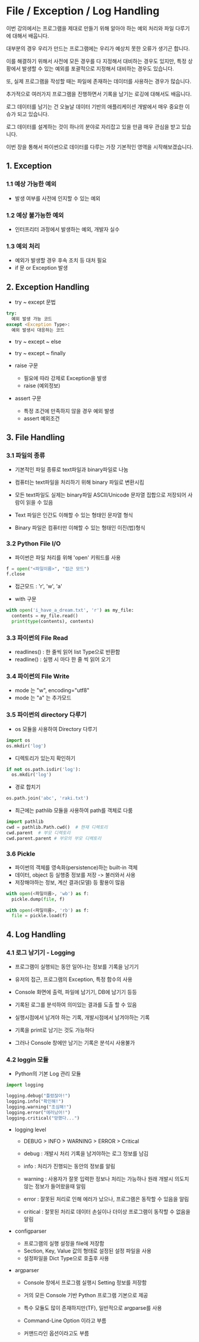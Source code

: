 # File / Exception / Log Handling

이번 강의에서는 프로그램을 제대로 만들기 위해 알아야 하는 예외 처리와 파일 다루기에 대해서 배웁니다.

대부분의 경우 우리가 만드는 프로그램에는 우리가 예상치 못한 오류가 생기곤 합니다. 

이를 해결하기 위해서 사전에 모든 경우를 다 지정해서 대비하는 경우도 있지만, 특정 상황에서 발생할 수 있는 예외를 포괄적으로 지정해서 대비하는 경우도 있습니다. 

또, 실제 프로그램을 작성할 때는 파일에 존재하는 데이터를 사용하는 경우가 많습니다.

추가적으로 여러가지 프로그램을 진행하면서 기록을 남기는 로깅에 대해서도 배웁니다. 

로그 데이터를 남기는 건 오늘날 데이터 기반의 애플리케이션 개발에서 매우 중요한 이슈가 되고 있습니다. 

로그 데이터를 설계하는 것이 하나의 분야로 자리잡고 있을 만큼 매우 관심을 받고 있습니다.

이번 장을 통해서 파이썬으로 데이터를 다루는 가장 기본적인 영역을 시작해보겠습니다.

## 1. Exception

### 1.1 예상 가능한 예외

- 발생 여부를 사전에 인지할 수 있는 예외

### 1.2 예상 불가능한 예외

- 인터프리터 과정에서 발생하는 예외, 개발자 실수

### 1.3 예외 처리

- 예외가 발생할 경우 후속 조치 등 대처 필요
- if 문 or Exception 발생

## 2. Exception Handling

- try ~ except 문법

```python
try:
  예외 발생 가능 코드
except <Exception Type>:
  예외 발생시 대응하는 코드
```

- try ~ except ~ else

- try ~ except ~ finally

- raise 구문
  - 필요에 따라 강제로 Exception을 발생
  - raise <Exception Type> (예외정보)
  
- assert 구문
  - 특정 조건에 만족하지 않을 경우 예외 발생
  - assert 예외조건
  
## 3. File Handling
  
### 3.1 파일의 종류

- 기본적인 파일 종류로 text파일과 binary파일로 나눔
- 컴퓨터는 text파일을 처리하기 위해 binary 파일로 변환시킴
- 모든 text파일도 실제는 binary파일
  ASCII/Unicode 문자열 집합으로 저장되어 사람이 읽을 수 있음
  
- Text 파일은 인간도 이해할 수 있는 형태인 문자열 형식
- Binary 파일은 컴퓨터만 이해할 수 있는 형태인 이진(법)형식

### 3.2 Python File I/O
  
- 파이썬은 파일 처리를 위해 'open' 키워드를 사용

```python
f = open("<파일이름>", "접근 모드")
f.close
```
- 접근모드 : 'r', 'w', 'a'
  
- with 구문
  
```python
with open('i_have_a_dream.txt', 'r') as my_file:
  contents = my_file.read()
  print(type(contents), contents)
```
  
### 3.3 파이썬의 File Read
  
- readlines() : 한 줄씩 읽어 list Type으로 반환함
- readline() : 실행 시 마다 한 줄 씩 읽어 오기
  
### 3.4 파이썬의 File Write
  
- mode 는 "w", encoding="utf8"
- mode 는 "a" 는 추가모드
  
### 3.5 파이썬의 directory 다루기
  
- os 모듈을 사용하여 Directory 다루기
  
```python
import os
os.mkdir('log')
```

- 디렉토리가 있는지 확인하기
```python
if not os.path.isdir('log'):
  os.mkdir('log')
```
  
- 경로 합치기
```python
os.path.join('abc', 'raki.txt')
```
  
- 최근에는 pathlib 모듈을 사용하여 path를 객체로 다룸

```python
import pathlib
cwd = pathlib.Path.cwd()  # 현재 디렉토리
cwd.parent  # 부모 디렉토리
cwd.parent.parent # 부모의 부모 디렉토리
```
  
### 3.6 Pickle
  
- 파이썬의 객체를 영속화(persistence)하는 built-in 객체
- 데이터, object 등 실행중 정보를 저장 -> 불러와서 사용
- 저장해야하는 정보, 계산 결과(모델) 등 활용이 많음
  
```python
with open(<파일이름>, 'wb') as f:
  pickle.dump(file, f)
  
with open(<파일이름>, 'rb') as f:
  file = pickle.load(f)
```
  
## 4. Log Handling
  
### 4.1 로그 남기기 - Logging
  
- 프로그램이 실행되는 동안 일어나는 정보를 기록을 남기기
- 유저의 접근, 프로그램의 Exception, 특정 함수의 사용
- Console 화면에 출력, 파일에 남기기, DB에 남기기 등등
- 기록된 로그를 분석하여 의미있는 결과를 도출 할 수 있음
- 실행시점에서 남겨야 하는 기록, 개발시점에서 남겨야하는 기록
  
- 기록을 print로 남기는 것도 가능하다
- 그러나 Console 창에만 남기는 기록은 분석시 사용불가
  
### 4.2 loggin 모듈
  
- Python의 기본 Log 관리 모듈
  
```python
import logging

logging.debug("틀렸잖아!")
logging.info("확인해!")
logging.warning("조심해!")
logging.error("에러났어!")
logging.critical("망했다...")
```
  
- logging level
  - DEBUG > INFO > WARNING > ERROR > Critical
  
  - debug : 개발시 처리 기록을 남겨야하는 로그 정보를 남김
  - info : 처리가 진행되는 동안의 정보를 알림
  - warning : 사용자가 잘못 입력한 정보나 처리는 가능하나 원래 개발시 의도치 않는 정보가 들어왔을때 알림
  - error : 잘못된 처리로 인해 에러가 났으나, 프로그램은 동작할 수 있음을 알림
  - critical : 잘못된 처리로 데이터 손실이나 더이상 프로그램이 동작할 수 없음을 알림

- configparser
  - 프로그램의 실행 설정을 file에 저장함
  - Section, Key, Value 값의 형태로 설정된 설정 파일을 사용
  - 설정파일을 Dict Type으로 호출후 사용
  
- argparser
  - Console 창에서 프로그램 실행시 Setting 정보를 저장함
  - 거의 모든 Console 기반 Python 프로그램 기본으로 제공
  - 특수 모듈도 많이 존재하지만(TF), 일반적으로 argparse를 사용
  - Command-Line Option 이라고 부름
  
  - 커맨드라인 옵션이라고도 부름





  

